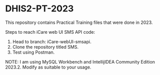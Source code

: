 # DHIS2-PT-2023
This repository contains Practical Training files that were done in 2023.

Steps to reach iCare web UI SMS API code:
1. Head to branch: iCare-webUI-smsapi.
2. Clone the repository titled SMS.
3. Test using Postman.

NOTE: I am using MySQL Workbench and IntellijIDEA Community Edition 2023.2. Modify as suitable to your usage.
